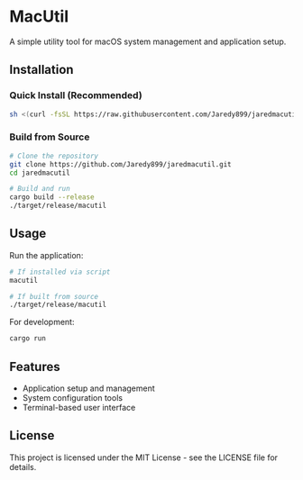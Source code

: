 # MacUtil

A simple utility tool for macOS system management and application setup.

## Installation

### Quick Install (Recommended)

```bash
sh <(curl -fsSL https://raw.githubusercontent.com/Jaredy899/jaredmacutil/main/start.sh)
```

### Build from Source

```bash
# Clone the repository
git clone https://github.com/Jaredy899/jaredmacutil.git
cd jaredmacutil

# Build and run
cargo build --release
./target/release/macutil
```

## Usage

Run the application:

```bash
# If installed via script
macutil

# If built from source
./target/release/macutil
```

For development:

```bash
cargo run
```

## Features

- Application setup and management
- System configuration tools
- Terminal-based user interface

## License

This project is licensed under the MIT License - see the LICENSE file for details.
